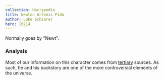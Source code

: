 ```yaml
---
collection: Harrypedia
title: Newton Artemis Fido
author: Luke Schierer
hero: I0214
---
```


Normally goes by "Newt".

### Analysis

Most of our information on this character comes from [tertiary] sources.  As such, he and his backstory are one of the more controversial elements of the universe. 


[tertiary]: /harrypedia/#tertiary-sources